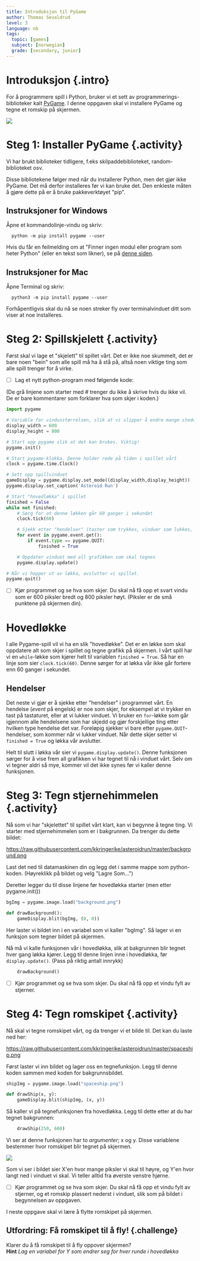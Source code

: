 ```yaml
---
title: Introduksjon til PyGame
author: Thomas Sevaldrud
level: 3
language: nb
tags:
  topic: [games]
  subject: [norwegian]
  grade: [secondary, junior]
---
```


# Introduksjon {.intro}

For å programmere spill i Python, bruker vi et sett av programmerings-biblioteker kalt [PyGame](https://www.pygame.org/news). I denne oppgaven skal vi installere PyGame og tegne et romskip på skjermen.

![](romskip.png)

# Steg 1: Installer PyGame {.activity}

Vi har brukt biblioteker tidligere, f.eks skilpaddebiblioteket, random-biblioteket osv. 

Disse bibliotekene følger med når du installerer Python, men det gjør ikke PyGame. Det må derfor installeres før vi kan bruke det. Den enkleste måten å gjøre dette på er å bruke pakkeverktøyet "pip". 

## Instruksjoner for Windows

Åpne et kommandolinje-vindu og skriv:

```
  python -m pip install pygame --user
```

Hvis du får en feilmelding om at "Finner ingen modul eller program som heter Python" (eller en tekst som likner), se på [denne siden](install_pip.html).

## Instruksjoner for Mac

Åpne Terminal og skriv:

```
  python3 -m pip install pygame --user
```

Forhåpentligvis skal du nå se noen streker fly over terminalvinduet ditt som viser at noe installeres.

# Steg 2: Spillskjelett {.activity}

Først skal vi lage et "skjelett" til spillet vårt. Det er ikke noe skummelt, det er bare noen "bein" som alle spill må ha å stå på, altså noen viktige ting som alle spill trenger for å virke.

- [ ] Lag et nytt python-program med følgende kode:

(De grå linjene som starter med # trenger du ikke å skrive hvis du ikke vil. De er bare kommentarer som forklarer hva som skjer i koden.)

```python
import pygame

# Variable for vindusstørrelsen, slik at vi slipper å endre mange steder hvis vi vil bytte størrelse
display_width = 600
display_height = 800

# Start opp pygame slik at det kan brukes. Viktig!
pygame.init()

# Start pygame-klokka. Denne holder rede på tiden i spillet vårt
clock = pygame.time.Clock()

# Sett opp spillvinduet
gameDisplay = pygame.display.set_mode((display_width,display_height))
pygame.display.set_caption('Asteroid Run')

# Start "hovedløkka" i spillet
finished = False
while not finished:
    # Sørg for at denne løkken går 60 ganger i sekundet
    clock.tick(60)

    # Sjekk etter "hendelser" (taster som trykkes, vinduer som lukkes, osv).
    for event in pygame.event.get():
        if event.type == pygame.QUIT:
            finished = True

    # Oppdater vinduet med all grafikken som skal tegnes
    pygame.display.update()

# Når vi hopper ut av løkka, avslutter vi spillet.
pygame.quit()


```

- [ ] Kjør programmet og se hva som skjer. Du skal nå få opp et svart vindu som er 600 piksler bredt og 800 piksler høyt. (Piksler er de små punktene på skjermen din).

# Hovedløkke

I alle Pygame-spill vil vi ha en slik "hovedløkke". Det er en løkke som skal oppdatere alt som skjer i spillet og tegne grafikk på skjermen. I vårt spill har vi en `while`-løkke som kjører helt til variablen `finished = True`. Så har en linje som sier `clock.tick(60)`. Denne sørger for at løkka vår ikke går fortere enn 60 ganger i sekundet. 
## Hendelser

Det neste vi gjør er å sjekke etter "hendelser" i programmet vårt. En hendelse (*event* på engelsk) er noe som skjer, for eksempel at vi trykker en tast på tastaturet, eller at vi lukker vinduet. Vi bruker en `for`-løkke som går igjennom alle hendelsene som har skjedd og gjør forskjellige ting etter hvilken type hendelse det var. Foreløpig sjekker vi bare etter `pygame.QUIT`-hendelser, som kommer når vi lukker vinduet. Når dette skjer setter vi `finished = True` og løkka vår avslutter.

Helt til slutt i løkka vår sier vi `pygame.display.update()`. Denne funksjonen sørger for å vise frem all grafikken vi har tegnet til nå i vinduet vårt. Selv om vi tegner aldri så mye, kommer vil det ikke synes før vi kaller denne funksjonen.

# Steg 3: Tegn stjernehimmelen {.activity}

Nå som vi har "skjelettet" til spillet vårt klart, kan vi begynne å tegne ting. Vi starter med stjernehimmelen som er i bakgrunnen. Da trenger du dette bildet:

https://raw.githubusercontent.com/kkringerike/asteroidrun/master/background.png

Last det ned til datamaskinen din og legg det i samme mappe som python-koden. (Høyreklikk på bildet og velg "Lagre Som...")

Deretter legger du til disse linjene før hovedløkka starter (men etter pygame.init())

```python
bgImg = pygame.image.load("background.png")

def drawBackground():
    gameDisplay.blit(bgImg, (0, 0))

```

Her laster vi bildet inn i en variabel som vi kaller "bgImg". Så lager vi en funksjon som tegner bildet på skjermen.

Nå må vi kalle funksjonen vår i hovedløkka, slik at bakgrunnen blir tegnet hver gang løkka kjører. Legg til denne linjen inne i hovedløkka, før `display.update()`. (Pass på riktig antall innrykk)

```python
    drawBackground()
```

- [ ] Kjør programmet og se hva som skjer. Du skal nå få opp et vindu fylt av stjerner.

# Steg 4: Tegn romskipet {.activity}

Nå skal vi tegne romskipet vårt, og da trenger vi et bilde til. Det kan du laste ned her:

https://raw.githubusercontent.com/kkringerike/asteroidrun/master/spaceship.png

Først laster vi inn bildet og lager oss en tegnefunksjon. Legg til denne koden sammen med koden for bakgrunnsbildet.

```python
shipImg = pygame.image.load("spaceship.png")

def drawShip(x, y):
    gameDisplay.blit(shipImg, (x, y))

```

Så kaller vi på tegnefunksjonen fra hovedløkka. Legg til dette etter at du har tegnet bakgrunnen:

```python
    drawShip(250, 600)
```

Vi ser at denne funksjonen har to *argumenter*; x og y. Disse variablene bestemmer hvor romskipet blir tegnet på skjermen. 

![](koosys.png)

Som vi ser i bildet sier X'en hvor mange piksler vi skal til høyre, og Y'en hvor langt ned i vinduet vi skal. Vi teller alltid fra øverste venstre hjørne.

- [ ] Kjør programmet og se hva som skjer. Du skal nå få opp et vindu fylt av stjerner, og et romskip plassert nederst i vinduet, slik som på bildet i begynnelsen av oppgaven.

I neste oppgave skal vi lære å flytte romskipet på skjermen.

## Utfordring: Få romskipet til å fly! {.challenge}
Klarer du å få romskipet til å fly oppover skjermen?<br>
<toggle>
**Hint**
<hide>
  *Lag en variabel for Y som endrer seg for hver runde i hovedløkka*
</hide>
</toggle>
